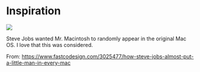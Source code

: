 # Inspiration

![](https://db-feed.s3.amazonaws.com/legacy/3025477-inline-i-1-the-legend-of-mister-macintosh.jpg)

Steve Jobs wanted Mr. Macintosh to randomly appear in the original Mac OS. I love that this was considered.

From: https://www.fastcodesign.com/3025477/how-steve-jobs-almost-put-a-little-man-in-every-mac